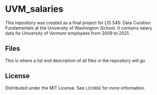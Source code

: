 # UVM_salaries

This repository was created as a final project for LIS 545: Data Curation Fundamentals at the University of Washington iSchool. It contains salary data for University of Vermont employees from 2009 to 2021.

## Files

This is where a list and description of all files in the repository will go.


## License

Distributed under the MIT License. See `LICENSE` for more information.

